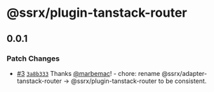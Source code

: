 # @ssrx/plugin-tanstack-router

## 0.0.1

### Patch Changes

- [#3](https://github.com/marbemac/ssrx/pull/3)
  [`3a8b333`](https://github.com/marbemac/ssrx/commit/3a8b333020618d374f442f9476fc1f4121c7446c) Thanks
  [@marbemac](https://github.com/marbemac)! - chore: rename @ssrx/adapter-tanstack-router ->
  @ssrx/plugin-tanstack-router to be consistent.
